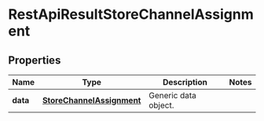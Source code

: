 
# RestApiResultStoreChannelAssignment

## Properties
Name | Type | Description | Notes
------------ | ------------- | ------------- | -------------
**data** | [**StoreChannelAssignment**](StoreChannelAssignment.md) | Generic data object. | 



